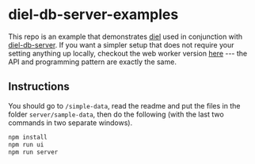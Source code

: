 # diel-db-server-examples

This repo is an example that demonstrates [diel](http://logical-interactions.github.io/diel) used in conjunction with [diel-db-server](https://github.com/yifanwu/diel-db-server).  If you want a simpler setup that does not require your setting anything up locally, checkout the web worker version [here](https://logical-interactions.github.io/diel-gallery/) --- the API and programming pattern are exactly the same.

## Instructions

You should go to `/simple-data`, read the readme and put the files in the folder `server/sample-data`, then do the following (with the last two commands in two separate windows).

```bash
npm install
npm run ui
npm run server
```